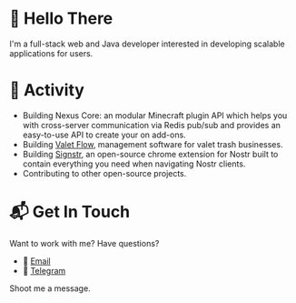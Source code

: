 # 👋 Hello There
I'm a full-stack web and Java developer interested in developing scalable applications for users.

# 🚀 Activity
- Building Nexus Core: an modular Minecraft plugin API which helps you with cross-server communication via Redis pub/sub and provides an easy-to-use API to create your on add-ons.
- Building [Valet Flow](https://valetflow.com), management software for valet trash businesses.
- Building [Signstr](https://github.com/reecehunter/signstr), an open-source chrome extension for Nostr built to contain everything you need when navigating Nostr clients.
- Contributing to other open-source projects.

# 📬 Get In Touch
Want to work with me? Have questions?
- 📩 [Email](mailto:heecerunter+github@gmail.com)
- 💬 [Telegram](https://t.me/reecehunt3r)

Shoot me a message.
